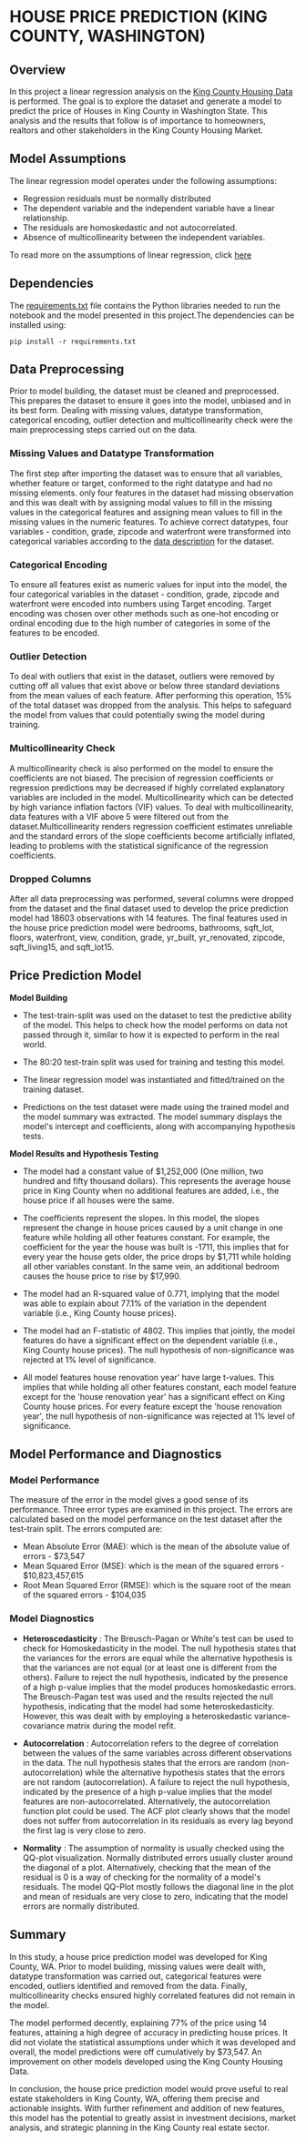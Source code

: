 # HOUSE PRICE PREDICTION (KING COUNTY, WASHINGTON)

## Overview 
In this project a linear regression analysis on the [King County Housing Data](https://github.com/Amberlynnyandow/dsc-1-final-project-online-ds-ft-021119/tree/master/kc_house_data.csv)
is performed. The goal is to explore the dataset and generate a model to predict the price of Houses in King 
County in Washington State. This analysis and the results that follow is of importance to homeowners, realtors 
and other stakeholders in the King County Housing Market. 

## Model Assumptions
The linear regression model operates under the following assumptions:
- Regression residuals must be normally distributed
- The dependent variable and the independent variable have a linear relationship.
- The residuals are homoskedastic and not autocorrelated. 
- Absence of multicollinearity between the independent variables.

To read more on the assumptions of linear regression, click [here](https://www.statisticssolutions.com/assumptions-of-linear-regression/)

## Dependencies
The [requirements.txt](requirements.txt) file contains the Python libraries needed to run the notebook 
and the model presented in this project.The dependencies can be installed using:
```
pip install -r requirements.txt
```
## Data Preprocessing
Prior to model building, the dataset must be cleaned and preprocessed. This prepares the dataset to ensure
it goes into the model, unbiased and in its best form. Dealing with missing values, datatype transformation,
categorical encoding, outlier detection and multicollinearity check were the main preprocessing steps carried
out on the data.

### Missing Values and Datatype Transformation
The first step after importing the dataset was to ensure that all variables, whether feature or target, conformed
to the right datatype and had no missing elements. only four features in the dataset had missing observation and 
this was dealt with by assigning modal values to fill in the missing values in the categorical features and assigning
mean values to fill in the missing values in the numeric features. To achieve correct datatypes, four variables - 
condition, grade, zipcode and waterfront were transformed into categorical variables according to the [data description](data-description.md)
for the dataset.

### Categorical Encoding
To ensure all features exist as numeric values for input into the model, the four categorical variables in the dataset - 
condition, grade, zipcode and waterfront were encoded into numbers using Target encoding. Target encoding was chosen over
other methods such as one-hot encoding or ordinal encoding due to the high number of categories in some of the features to
be encoded.

### Outlier Detection
To deal with outliers that exist in the dataset, outliers were removed by cutting off all values that exist above or
below three standard deviations from the mean values of each feature. After performing this operation, 15% of the total 
dataset was dropped from the analysis. This helps to safeguard the model from values that could potentially swing the 
model during training. 

### Multicollinearity Check
A multicollinearity check is also performed on the model to ensure the coefficients are not biased. The precision of
regression coefficients or regression predictions may be decreased if highly correlated explanatory variables are
included in the model. Multicollinearity which can be detected by high variance inflation factors (VIF) values. To deal 
with multicollinearity, data features with a VIF above 5 were filtered out from the dataset.Multicollinearity renders 
regression coefficient estimates unreliable and the standard errors of the slope coefficients become artificially 
inflated, leading to problems with the statistical significance of the regression coefficients.

### Dropped Columns
After all data preprocessing was performed, several columns were dropped from the dataset and the final dataset used to
develop the price prediction model had 18603 observations with 14 features. The final features used in the house price
prediction model were bedrooms, bathrooms, sqft_lot, floors, waterfront, view, condition, grade, yr_built, yr_renovated,
zipcode, sqft_living15, and sqft_lot15.

## Price Prediction Model
**Model Building**
- The test-train-split was used on the dataset to test the predictive ability of the model. This helps
to check how the model performs on data not passed through it, similar to how it is expected to perform
in the real world.

- The 80:20 test-train split was used for training and testing this model.

- The linear regression model was instantiated and fitted/trained on the training dataset.

- Predictions on the test dataset were made using the trained model and the model summary was extracted. The model summary
displays the model's intercept and coefficients, along with accompanying hypothesis tests.

**Model Results and Hypothesis Testing**
- The model had a constant value of $1,252,000 (One million, two hundred and fifty thousand dollars). This
represents the average house price in King County when no additional features are added, i.e.,  the house 
price if all houses were the same.

- The coefficients represent the slopes. In this model, the slopes represent the change in house prices
caused by a unit change in one feature while holding all other features constant. For example, the 
coefficient for the year the house was built is -1711, this implies that for every year the house gets older,
the price drops by $1,711 while holding all other variables constant. In the same vein, an additional bedroom
causes the house price to rise by $17,990.

- The model had an R-squared value of 0.771, implying that the model was able to explain about 77.1% of 
the variation in the dependent variable (i.e., King County house prices).

- The model had an F-statistic of 4802. This implies that jointly, the model features do have a significant
effect on the dependent variable (i.e., King County house prices). The null hypothesis of non-significance
was rejected at 1% level of significance. 

- All model features house renovation year' have large t-values. This implies that while holding all other
 features constant, each model feature except for the 'house renovation year' has a significant effect on 
 King County house prices. For every feature except the 'house renovation year', the null hypothesis of 
non-significance was rejected at 1% level of significance.

## Model Performance and Diagnostics

### Model Performance
The measure of the error in the  model gives a good sense of its performance. Three error types are examined in this project. The errors are calculated based on the model performance on the test
dataset after the test-train split. The errors computed are:

- Mean Absolute Error (MAE): which is the mean of the absolute value of errors - $73,547
- Mean Squared Error (MSE): which is the mean of the squared errors - $10,823,457,615
- Root Mean Squared Error (RMSE): which is the square root of the mean of the squared errors - $104,035

### Model Diagnostics

- **Heteroscedasticity** : The Breusch-Pagan or White's test can be used to check for Homoskedasticity in the model.
The null hypothesis states that the variances for the errors are equal while the alternative hypothesis is that the 
variances are not equal (or at least one is different from the others). Failure to reject the null hypothesis, 
indicated by the presence of a high p-value implies that the model produces homoskedastic errors. The Breusch-Pagan
test was used and the results rejected the null hypothesis, indicating that the model had some heteroskedasticity.
 However, this was dealt with by employing a heteroskedastic variance-covariance matrix during the model refit.

- **Autocorrelation** : Autocorrelation refers to the degree of correlation between the values of the same variables
across different observations in the data. The null hypothesis states that the errors are random (non-autocorrelation)
while the alternative hypothesis states that the errors are not random (autocorrelation). A failure to reject the null
hypothesis, indicated by the presence of a high p-value implies that the model features are non-autocorrelated. 
Alternatively, the autocorrelation function plot could be used. The ACF plot clearly shows that the model does not suffer
from autocorrelation in its residuals as every lag beyond the first lag is very close to zero.

- **Normality** : The assumption of normality is usually checked using the QQ-plot visualization. Normally distributed 
errors usually cluster around the diagonal of a plot. Alternatively, checking that the mean of the residual is 0 is a 
way of checking for the normality of a model's residuals.
The model QQ-Plot mostly follows the diagonal line in the plot and mean of residuals are very close to zero, indicating 
that the model errors are normally distributed. 

## Summary
In this study, a house price prediction model was developed for King County, WA. Prior to model building, missing values
were dealt with, datatype transformation was carried out, categorical features were encoded, outliers identified and 
removed from the data. Finally, multicollinearity checks ensured highly correlated features did not remain in 
the model.

The model performed decently, explaining 77% of the price using 14 features, attaining a high degree of accuracy in predicting
house prices. It did not violate the statistical assumptions under which it was developed and overall, the model predictions 
were off cumulatively by $73,547. An improvement on other models developed using the King County Housing Data.

In conclusion, the house price prediction model would prove useful to real estate stakeholders in King County, WA, offering
them precise and actionable insights. With further refinement and addition of new features, this model has the potential to
greatly assist in investment decisions, market analysis, and strategic planning in the King County real estate sector.



